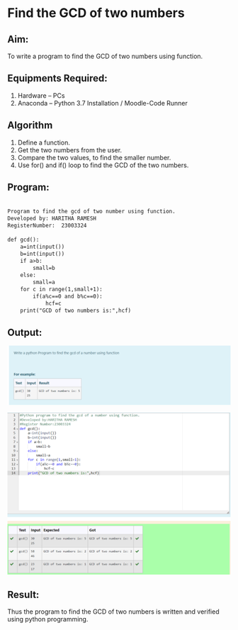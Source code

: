 # Find the GCD of two numbers

## Aim:
To write a program to find the GCD of two numbers using function.

## Equipments Required:
1. Hardware – PCs
2. Anaconda – Python 3.7 Installation / Moodle-Code Runner

## Algorithm
1. Define a function.
2. Get the two numbers from the user.
3. Compare the two values, to find the smaller number.
4. Use for() and if() loop to find the GCD of the two numbers.

## Program:
```

Program to find the gcd of two number using function.
Developed by: HARITHA RAMESH
RegisterNumber:  23003324

def gcd():
    a=int(input())
    b=int(input())
    if a>b:
        small=b
    else:
        small=a
    for c in range(1,small+1):
        if(a%c==0 and b%c==0):
            hcf=c
    print("GCD of two numbers is:",hcf)

```
## Output:

![Alt text](<Screenshot 2023-11-29 080917.png>)


![Alt text](<Screenshot 2023-11-29 080315.png>)





## Result:
Thus the program to find the GCD of two numbers is written and verified using python programming.
